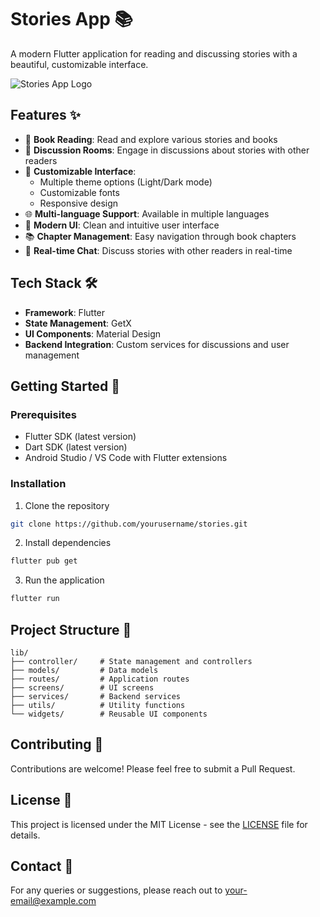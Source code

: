 # Stories App 📚

A modern Flutter application for reading and discussing stories with a beautiful, customizable interface.

![Stories App Logo](assets/images/logo.png)

## Features ✨

- 📖 **Book Reading**: Read and explore various stories and books
- 💬 **Discussion Rooms**: Engage in discussions about stories with other readers
- 🎨 **Customizable Interface**: 
  - Multiple theme options (Light/Dark mode)
  - Customizable fonts
  - Responsive design
- 🌐 **Multi-language Support**: Available in multiple languages
- 📱 **Modern UI**: Clean and intuitive user interface
- 📚 **Chapter Management**: Easy navigation through book chapters
- 💬 **Real-time Chat**: Discuss stories with other readers in real-time

## Tech Stack 🛠️

- **Framework**: Flutter
- **State Management**: GetX
- **UI Components**: Material Design
- **Backend Integration**: Custom services for discussions and user management

## Getting Started 🚀

### Prerequisites

- Flutter SDK (latest version)
- Dart SDK (latest version)
- Android Studio / VS Code with Flutter extensions

### Installation

1. Clone the repository
```bash
git clone https://github.com/yourusername/stories.git
```

2. Install dependencies
```bash
flutter pub get
```

3. Run the application
```bash
flutter run
```

## Project Structure 📁

```
lib/
├── controller/     # State management and controllers
├── models/         # Data models
├── routes/         # Application routes
├── screens/        # UI screens
├── services/       # Backend services
├── utils/          # Utility functions
└── widgets/        # Reusable UI components
```

## Contributing 🤝

Contributions are welcome! Please feel free to submit a Pull Request.

## License 📄

This project is licensed under the MIT License - see the [LICENSE](LICENSE) file for details.

## Contact 📧

For any queries or suggestions, please reach out to [your-email@example.com](mailto:your-email@example.com)
